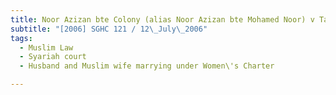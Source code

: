 ```yaml
---
title: Noor Azizan bte Colony (alias Noor Azizan bte Mohamed Noor) v Tan Lip Chin (alias Izak 
subtitle: "[2006] SGHC 121 / 12\_July\_2006"
tags:
  - Muslim Law
  - Syariah court
  - Husband and Muslim wife marrying under Women\'s Charter

---
```


